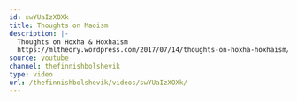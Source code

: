 ```yaml
---
id: swYUaIzXOXk
title: Thoughts on Maoism
description: |-
  Thoughts on Hoxha & Hoxhaism
  https://mltheory.wordpress.com/2017/07/14/thoughts-on-hoxha-hoxhaism/
source: youtube
channel: thefinnishbolshevik
type: video
url: /thefinnishbolshevik/videos/swYUaIzXOXk/
---
```

